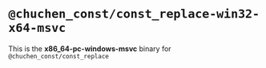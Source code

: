 # `@chuchen_const/const_replace-win32-x64-msvc`

This is the **x86_64-pc-windows-msvc** binary for `@chuchen_const/const_replace`
